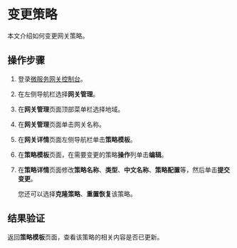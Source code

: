 # 变更策略

本文介绍如何变更网关策略。

## 操作步骤

1.  登录[微服务网关控制台](https://microgw.console.aliyun.com)。

2.  在左侧导航栏选择**网关管理**。

3.  在**网关管理**页面顶部菜单栏选择地域。

4.  在**网关管理**页面单击网关名称。

5.  在**网关详情**页面左侧导航栏单击**策略模板**。

6.  在**策略模板**页面，在需要变更的策略**操作**列单击**编辑**。

7.  在**策略详情**页面修改**策略名称**、**类型**、**中文名称**、**策略配置**等，然后单击**提交变更**。

    您还可以选择**克隆策略**、**重置恢复**该策略。


## 结果验证

返回**策略模板**页面，查看该策略的相关内容是否已更新。

